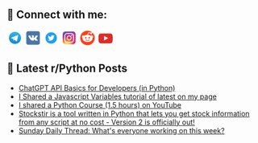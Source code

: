 ## 🔎 Connect with me:
[<img src="https://github.com/bullbesh/bullbesh/blob/main/images/Telegram.png" width="32" height="32" />](https://t.me/bullbesh)
[<img src="https://github.com/bullbesh/bullbesh/blob/main/images/VK.png" width="32" height="32" />](https://vk.com/bullbesh)
[<img src="https://github.com/bullbesh/bullbesh/blob/main/images/Twitter.png" width="32" height="32" />](https://twitter.com/bullbesh1)
[<img src="https://github.com/bullbesh/bullbesh/blob/main/images/Instagram.png" width="32" height="32" />](https://www.instagram.com/bullbesh)
[<img src="https://github.com/bullbesh/bullbesh/blob/main/images/Reddit.png" width="32" height="32" />](https://www.reddit.com/user/bullbesh)
[<img src="https://github.com/bullbesh/bullbesh/blob/main/images/YouTube.png" width="32" height="32" />](https://www.youtube.com/channel/UCtfjRs6uzgq5mfm8S06WTcg)

## 📕 Latest r/Python Posts
<!-- BLOG-POST-LIST:START -->
- [ChatGPT API Basics for Developers &lpar;in Python&rpar;](https://www.reddit.com/r/Python/comments/18v3v7n/chatgpt_api_basics_for_developers_in_python/)
- [I Shared a Javascript Variables tutorial of latest on my page](https://www.reddit.com/r/Python/comments/18v3fnd/i_shared_a_javascript_variables_tutorial_of/)
- [I shared a Python Course &lpar;1.5 hours&rpar; on YouTube](https://www.reddit.com/r/Python/comments/18v157k/i_shared_a_python_course_15_hours_on_youtube/)
- [Stockstir is a tool written in Python that lets you get stock information from any script at no cost - Version 2 is officially out!](https://www.reddit.com/r/Python/comments/18uuyjr/stockstir_is_a_tool_written_in_python_that_lets/)
- [Sunday Daily Thread: What&#39;s everyone working on this week?](https://www.reddit.com/r/Python/comments/18utrn3/sunday_daily_thread_whats_everyone_working_on/)
<!-- BLOG-POST-LIST:END -->
